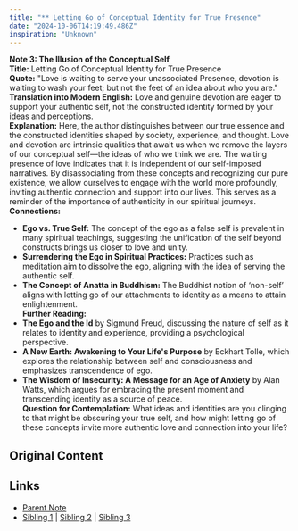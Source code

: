 ```yaml
---
title: "** Letting Go of Conceptual Identity for True Presence"
date: "2024-10-06T14:19:49.486Z"
inspiration: "Unknown"
---
```


  
**Note 3: The Illusion of the Conceptual Self**  
**Title:** Letting Go of Conceptual Identity for True Presence  
**Quote:** "Love is waiting to serve your unassociated Presence, devotion is waiting to wash your feet; but not the feet of an idea about who you are."  
**Translation into Modern English:** Love and genuine devotion are eager to support your authentic self, not the constructed identity formed by your ideas and perceptions.  
**Explanation:** Here, the author distinguishes between our true essence and the constructed identities shaped by society, experience, and thought. Love and devotion are intrinsic qualities that await us when we remove the layers of our conceptual self—the ideas of who we think we are. The waiting presence of love indicates that it is independent of our self-imposed narratives. By disassociating from these concepts and recognizing our pure existence, we allow ourselves to engage with the world more profoundly, inviting authentic connection and support into our lives. This serves as a reminder of the importance of authenticity in our spiritual journeys.  
**Connections:**  
- **Ego vs. True Self:** The concept of the ego as a false self is prevalent in many spiritual teachings, suggesting the unification of the self beyond constructs brings us closer to love and unity.  
- **Surrendering the Ego in Spiritual Practices:** Practices such as meditation aim to dissolve the ego, aligning with the idea of serving the authentic self.  
- **The Concept of Anatta in Buddhism:** The Buddhist notion of ‘non-self’ aligns with letting go of our attachments to identity as a means to attain enlightenment.  
**Further Reading:**  
- **The Ego and the Id** by Sigmund Freud, discussing the nature of self as it relates to identity and experience, providing a psychological perspective.  
- **A New Earth: Awakening to Your Life's Purpose** by Eckhart Tolle, which explores the relationship between self and consciousness and emphasizes transcendence of ego.  
- **The Wisdom of Insecurity: A Message for an Age of Anxiety** by Alan Watts, which argues for embracing the present moment and transcending identity as a source of peace.  
**Question for Contemplation:** What ideas and identities are you clinging to that might be obscuring your true self, and how might letting go of these concepts invite more authentic love and connection into your life?  


## Original Content



## Links

- [Parent Note](/parent-note.md)
- [Sibling 1](/zettel1.md) | [Sibling 2](/zettel2.md) | [Sibling 3](/zettel3.md)
